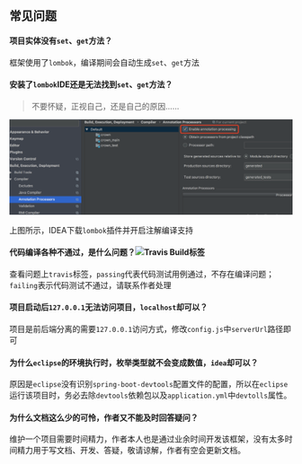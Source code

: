 ## 常见问题

#### 项目实体没有`set`、`get`方法？

框架使用了`lombok`，编译期间会自动生成`set`、`get`方法

#### 安装了`lombok`IDE还是无法找到`set`、`get`方法？

> 不要怀疑，正视自己，还是自己的原因……

![idea-annotation-compile.png](https://raw.githubusercontent.com/Caratacus/Resource/master/idea-annotation-compile.png)

上图所示，IDEA下载`lombok`插件并开启注解编译支持

#### 代码编译各种不通过，是什么问题？![Travis Build标签](https://travis-ci.org/Caratacus/Crown.svg?branch=master)

查看问题上`travis`标签，`passing`代表代码测试用例通过，不存在编译问题；`failing`表示代码测试不通过，请联系作者处理

#### 项目启动后`127.0.0.1`无法访问项目，`localhost`却可以？

项目是前后端分离的需要`127.0.0.1`访问方式，修改`config.js`中`serverUrl`路径即可

#### 为什么`eclipse`的环境执行时，枚举类型就不会变成数值，`idea`却可以？

原因是`eclipse`没有识别`spring-boot-devtools`配置文件的配置，所以在`eclipse`运行该项目时，务必去除`devtools`依赖包以及`application.yml`中`devtolls`属性。

#### 为什么文档这么少的可怜，作者又不能及时回答疑问？

维护一个项目需要时间精力，作者本人也是通过业余时间开发该框架，没有太多时间精力用于写文档、开发、答疑，敬请谅解，作者有空会更新文档。